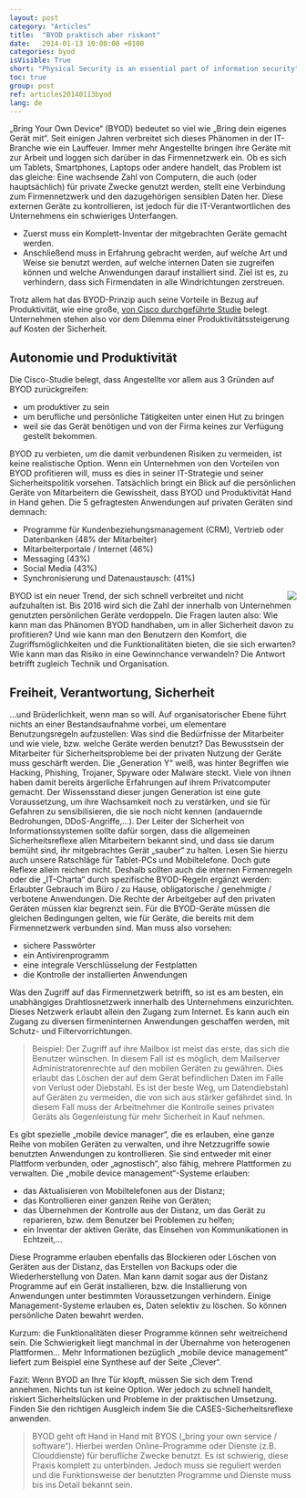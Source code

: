 ```yaml
---
layout: post
category: "Articles"
title:  "BYOD praktisch aber riskant"
date:   2014-01-13 10:00:00 +0100
categories: byod
isVisible: True
short: "Physical Security is an essential part of information security"
toc: true
group: post
ref: articles20140113byod
lang: de
---
```


„Bring Your Own Device“ (BYOD) bedeutet so viel wie „Bring dein eigenes Gerät mit“. Seit einigen Jahren verbreitet sich dieses Phänomen in der IT-Branche wie ein Lauffeuer. Immer mehr Angestellte bringen ihre Geräte mit zur Arbeit und loggen sich darüber in das Firmennetzwerk ein. Ob es sich um Tablets, Smartphones, Laptops oder andere handelt, das Problem ist das gleiche: Eine wachsende Zahl von Computern, die auch (oder hauptsächlich) für private Zwecke genutzt werden, stellt eine Verbindung zum Firmennetzwerk und den dazugehörigen sensiblen Daten her.
Diese externen Geräte zu kontrollieren, ist jedoch für die IT-Verantwortlichen des Unternehmens ein schwieriges Unterfangen.

* Zuerst muss ein Komplett-Inventar der mitgebrachten Geräte gemacht werden.
* Anschließend muss in Erfahrung gebracht werden, auf welche Art und Weise sie benutzt werden, auf welche internen Daten sie zugreifen können und welche Anwendungen darauf installiert sind. Ziel ist es, zu verhindern, dass sich Firmendaten in alle Windrichtungen zerstreuen.

Trotz allem hat das BYOD-Prinzip auch seine Vorteile in Bezug auf Produktivität, wie eine große, [von Cisco durchgeführte Studie](https://www.cisco.com/c/dam/en_us/about/ac79/docs/re/byod/BYOD-Economics_Presentation-FR.pdf) belegt. Unternehmen stehen also vor dem Dilemma einer Produktivitätssteigerung auf Kosten der Sicherheit.

## Autonomie und Produktivität

Die Cisco-Studie belegt, dass Angestellte vor allem aus 3 Gründen auf BYOD zurückgreifen:

* um produktiver zu sein
* um berufliche und persönliche Tätigkeiten unter einen Hut zu bringen
* weil sie das Gerät benötigen und von der Firma keines zur Verfügung gestellt bekommen.

BYOD zu verbieten, um die damit verbundenen Risiken zu vermeiden, ist keine realistische Option. Wenn ein Unternehmen von den Vorteilen von BYOD profitieren will, muss es dies in seiner IT-Strategie und seiner Sicherheitspolitik vorsehen.
Tatsächlich bringt ein Blick auf die persönlichen Geräte von Mitarbeitern die Gewissheit, dass BYOD und Produktivität Hand in Hand gehen. Die 5 gefragtesten Anwendungen auf privaten Geräten sind demnach:

* Programme für Kundenbeziehungsmanagement (CRM), Vertrieb oder Datenbanken (48% der Mitarbeiter)
* Mitarbeiterportale / Internet (46%)
* Messaging (43%)
* Social Media (43%)
* Synchronisierung und Datenaustausch: (41%)

<img src="{% link assets/img/2014/byod_2014.jpg %}" style="float: right;" />

BYOD ist ein neuer Trend, der sich schnell verbreitet und nicht aufzuhalten ist. Bis 2016 wird sich die Zahl der innerhalb von Unternehmen genutzten persönlichen Geräte verdoppeln.
Die Fragen lauten also: Wie kann man das Phänomen BYOD handhaben, um in aller Sicherheit davon zu profitieren? Und wie kann man den Benutzern den Komfort, die Zugriffsmöglichkeiten und  die Funktionalitäten bieten, die sie sich erwarten? Wie kann man das Risiko in eine Gewinnchance verwandeln? Die Antwort betrifft zugleich Technik und Organisation.

## Freiheit, Verantwortung, Sicherheit

...und Brüderlichkeit, wenn man so will. Auf organisatorischer Ebene führt nichts an einer Bestandsaufnahme vorbei, um elementare Benutzungsregeln aufzustellen: Was sind die Bedürfnisse der Mitarbeiter und wie viele, bzw. welche Geräte werden benutzt? Das Bewusstsein der Mitarbeiter für Sicherheitsprobleme bei der privaten Nutzung der Geräte muss geschärft werden. Die „Generation Y“ weiß, was hinter Begriffen wie Hacking, Phishing, Trojaner, Spyware oder Malware steckt. Viele von ihnen haben damit bereits ärgerliche Erfahrungen auf ihrem Privatcomputer gemacht.
Der Wissensstand dieser jungen Generation ist eine gute Voraussetzung, um ihre Wachsamkeit noch zu verstärken, und sie für Gefahren zu sensibilisieren, die sie noch nicht kennen (andauernde Bedrohungen, DDoS-Angriffe,...).
Der Leiter der Sicherheit von Informationssystemen sollte dafür sorgen, dass die allgemeinen Sicherheitsreflexe allen Mitarbeitern bekannt sind, und dass sie darum bemüht sind, ihr mitgebrachtes Gerät „sauber“ zu halten. Lesen Sie hierzu auch unsere Ratschläge für Tablet-PCs und Mobiltelefone.
Doch gute Reflexe allein reichen nicht. Deshalb sollten auch die internen Firmenregeln oder die „IT-Charta“ durch spezifische BYOD-Regeln ergänzt werden: Erlaubter Gebrauch im Büro / zu Hause, obligatorische / genehmigte / verbotene Anwendungen. Die Rechte der Arbeitgeber auf den privaten Geräten müssen klar begrenzt sein. Für die BYOD-Geräte müssen die gleichen Bedingungen gelten, wie für Geräte, die bereits mit dem Firmennetzwerk verbunden sind. Man muss also vorsehen:

* sichere Passwörter
* ein Antivirenprogramm
* eine integrale Verschlüsselung der Festplatten
* die Kontrolle der installierten Anwendungen

Was den Zugriff auf das Firmennetzwerk betrifft, so ist es am besten, ein unabhängiges Drahtlosnetzwerk innerhalb des Unternehmens einzurichten. Dieses Netzwerk erlaubt allein den Zugang zum Internet. Es kann auch ein Zugang zu diversen firmeninternen Anwendungen geschaffen werden, mit Schutz- und Filtervorrichtungen.

>  	Beispiel: Der Zugriff auf ihre Mailbox ist meist das erste, das sich die Benutzer wünschen. In diesem Fall ist es möglich, dem Mailserver Administratorenrechte auf den mobilen Geräten zu gewähren. Dies erlaubt das Löschen der auf dem Gerät befindlichen Daten im Falle von Verlust oder Diebstahl. Es ist der beste Weg, um Datendiebstahl auf Geräten zu vermeiden, die von sich aus stärker gefährdet sind. In diesem Fall muss der Arbeitnehmer die Kontrolle seines privaten Geräts als Gegenleistung für mehr Sicherheit in Kauf nehmen.

Es gibt spezielle „mobile device manager“, die es erlauben, eine ganze Reihe von mobilen Geräten zu verwalten, und ihre Netzzugriffe sowie benutzten Anwendungen zu kontrollieren. Sie sind entweder mit einer Plattform verbunden, oder „agnostisch“, also fähig, mehrere Plattformen zu verwalten. Die „mobile device management“-Systeme erlauben:

* das Aktualisieren von Mobiltelefonen aus der Distanz;
* das Kontrollieren einer ganzen Reihe von Geräten;
* das Übernehmen der Kontrolle aus der Distanz, um das Gerät zu reparieren, bzw. dem Benutzer bei Problemen zu helfen;
* ein Inventar der aktiven Geräte, das Einsehen von Kommunikationen in Echtzeit,...

Diese Programme erlauben ebenfalls das Blockieren oder Löschen von Geräten aus der Distanz, das Erstellen von Backups oder die Wiederherstellung von Daten. Man kann damit sogar aus der Distanz Programme auf ein Gerät installieren, bzw. die Installierung von Anwendungen unter bestimmten Voraussetzungen verhindern.
Einige Management-Systeme erlauben es, Daten selektiv zu löschen. So können persönliche Daten bewahrt werden.

Kurzum: die Funktionalitäten dieser Programme können sehr weitreichend sein. Die Schwierigkeit liegt manchmal in der Übernahme von heterogenen Plattformen... Mehr Informationen bezüglich „mobile device management“ liefert zum Beispiel eine Synthese auf der Seite „Clever“.

Fazit: Wenn BYOD an Ihre Tür klopft, müssen Sie sich dem Trend annehmen. Nichts tun ist keine Option. Wer jedoch zu schnell handelt, riskiert Sicherheitslücken und Probleme in der praktischen Umsetzung. Finden Sie den richtigen Ausgleich indem Sie die CASES-Sicherheitsreflexe anwenden.

> BYOD geht oft Hand in Hand mit BYOS („bring your own service / software“). Hierbei werden Online-Programme oder Dienste (z.B. Clouddienste) für berufliche Zwecke benutzt. Es ist schwierig, diese Praxis komplett zu unterbinden. Jedoch muss sie reguliert werden und die Funktionsweise der benutzten Programme und Dienste muss bis ins Detail bekannt sein.
